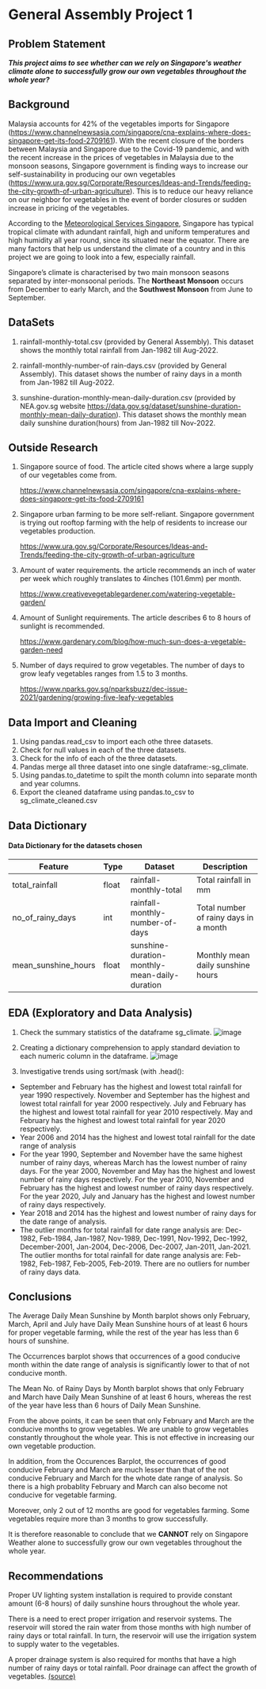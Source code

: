 # General Assembly Project 1

## Problem Statement
***This project aims to see whether can we rely on Singapore's weather climate alone to successfully grow our own vegetables throughout the whole year?***

## Background
Malaysia accounts for 42% of the vegetables imports for Singapore (https://www.channelnewsasia.com/singapore/cna-explains-where-does-singapore-get-its-food-2709161). With the recent closure of the borders between Malaysia and Singapore due to the Covid-19 pandemic, and with the recent increase in the prices of vegetables in Malaysia due to the monsoon seasons, Singapore government is finding ways to increase our self-sustainability in producing our own vegetables (https://www.ura.gov.sg/Corporate/Resources/Ideas-and-Trends/feeding-the-city-growth-of-urban-agriculture). This is to reduce our heavy reliance on our neighbor for vegetables in the event of border closures or sudden increase in pricing of the vegetables.

According to the [Meteorological Services Singapore](http://www.weather.gov.sg/climate-climate-of-singapore/#:~:text=Singapore%20is%20situated%20near%20the,month%2Dto%2Dmonth%20variation.), Singapore has typical tropical climate with adundant rainfall, high and uniform temperatures and high humidity all year round, since its situated near the equator. There are many factors that help us understand the climate of a country and in this project we are going to look into a few, especially rainfall.

Singapore’s climate is characterised by two main monsoon seasons separated by inter-monsoonal periods.  The **Northeast Monsoon** occurs from December to early March, and the **Southwest Monsoon** from June to September.

## DataSets
1) rainfall-monthly-total.csv (provided by General Assembly).
This dataset shows the monthly total rainfall from Jan-1982 till Aug-2022.

2) rainfall-monthly-number-of rain-days.csv (provided by General Assembly).
This dataset shows the number of rainy days in a month from Jan-1982 till Aug-2022.
  
3) sunshine-duration-monthly-mean-daily-duration.csv (provided by NEA.gov.sg 
website https://data.gov.sg/dataset/sunshine-duration-monthly-mean-daily-duration).
This dataset shows the monthly mean daily sunshine duration(hours) from Jan-1982 till Nov-2022. 

## Outside Research
1) Singapore source of food. The article cited shows where a large supply of our vegetables come from.

   https://www.channelnewsasia.com/singapore/cna-explains-where-does-singapore-get-its-food-2709161

2) Singapore urban farming to be more self-reliant. Singapore government is trying out rooftop farming with the help of residents to increase our vegetables production.

   https://www.ura.gov.sg/Corporate/Resources/Ideas-and-Trends/feeding-the-city-growth-of-urban-agriculture

3) Amount of water requirements. the article recommends an inch of water per week which roughly translates to 
   4inches (101.6mm) per month.
   
   https://www.creativevegetablegardener.com/watering-vegetable-garden/

4) Amount of Sunlight requirements. The article describes 6 to 8 hours of sunlight is recommended.

   https://www.gardenary.com/blog/how-much-sun-does-a-vegetable-garden-need
   
5) Number of days required to grow vegetables. The number of days to grow leafy vegetables ranges from 1.5 to 3 months.

   https://www.nparks.gov.sg/nparksbuzz/dec-issue-2021/gardening/growing-five-leafy-vegetables

## Data Import and Cleaning
1) Using pandas.read_csv to import each othe three datasets.
2) Check for null values in each of the three datasets.
3) Check for the info of each of the three datasets.
4) Pandas merge all three dataset into one single dataframe:-sg_climate.
5) Using pandas.to_datetime to spilt the month column into separate month and year columns.
5) Export the cleaned dataframe using pandas.to_csv to sg_climate_cleaned.csv

## Data Dictionary
#### Data Dictionary for the datasets chosen

|Feature|Type|Dataset|Description|
|---|---|---|---|
|total_rainfall|float|rainfall-monthly-total|Total rainfall in mm|
|no_of_rainy_days|int|rainfall-monthly-number-of-days|Total number of rainy days in a month|
|mean_sunshine_hours|float|sunshine-duration-monthly-mean-daily-duration|Monthly mean daily sunshine hours|

## EDA (Exploratory and Data Analysis)
1) Check the summary statistics of the dataframe sg_climate.
![image](https://user-images.githubusercontent.com/120021810/211339471-3daa7082-bca8-47d5-a71a-325c8b47ce0f.png)

2) Creating a dictionary comprehension to apply standard deviation to each numeric column in the dataframe.
![image](https://user-images.githubusercontent.com/120021810/211341342-f1525e80-9bc9-416c-806d-6e9e3752198f.png)

3) Investigative trends using sort/mask (with .head():
 - September and February has the highest and lowest total rainfall for year 1990 respectively.
   November and September has the highest and lowest total rainfall for year 2000 respectively.
   July and February has the highest and lowest total rainfall for year 2010 respectively.
   May and February has the highest and lowest total rainfall for year 2020 respectively.
- Year 2006 and 2014 has the highest and lowest total rainfall for the date range of analysis
- For the year 1990, September and November have the same highest number of rainy days, whereas March has the lowest number of rainy days.
For the year 2000, November and May has the highest and lowest number of rainy days respectively.
For the year 2010, November and February has the highest and lowest number of rainy days respectively.
For the year 2020, July and January has the highest and lowest number of rainy days respectively.
- Year 2018 and 2014 has the highest and lowest number of rainy days for the date range of analysis.
- The outlier months for total rainfall for date range analysis are: Dec-1982, Feb-1984, Jan-1987, Nov-1989, Dec-1991, Nov-1992, Dec-1992, December-2001, Jan-2004, Dec-2006, Dec-2007, Jan-2011, Jan-2021. The outlier months for total rainfall for date range analysis are: Feb-1982, Feb-1987, Feb-2005, Feb-2019. There are no outliers for number of rainy days data.

## Conclusions
The Average Daily Mean Sunshine by Month barplot shows only February, March, April and July have Daily Mean Sunshine hours of at least 6 hours for proper vegetable farming, while the rest of the year has less than 6 hours of sunshine.

The Occurrences barplot shows that occurrences of a good conducive month within the date range of analysis is significantly lower to that of not conducive month.

The Mean No. of Rainy Days by Month barplot shows that only February and March have Daily Mean Sunshine of at least 6 hours, whereas the rest of the year have less than 6 hours of Daily Mean Sunshine.

From the above points, it can be seen that only February and March are the conducive months to grow vegetables. We are unable to grow vegetables constantly throughout the whole year. This is not effective in increasing our own vegetable production. 

In addition, from the Occurences Barplot, the occurrences of good conducive February and March are much lesser than that of the not conducive February and March for the whote date range of analysis. So there is a high probablity February and March can also become not conducive for vegetable farming.

Moreover, only 2 out of 12 months are good for vegetables farming. Some vegetables require more than 3 months to grow successfully.

It is therefore reasonable to conclude that we **CANNOT** rely on Singapore Weather alone to successfully grow our own vegetables throughout the whole year.

## Recommendations
Proper UV lighting system installation is required to provide constant amount (6-8 hours) of daily sunshine hours throughout the whole year. 

There is a need to erect proper irrigation and reservoir systems. The reservoir will stored the rain water from those months with high number of rainy days or total rainfall. In turn, the reservoir will use the irrigation system to supply water to the vegetables. 

A proper drainage system is also required for months that have a high number of rainy days or total rainfall. Poor drainage can affect the growth of vegetables. [(source)](https://indiaagronet.com/indiaagronet/water_management/CONTENTS/Excess%20Water.htm)



 

